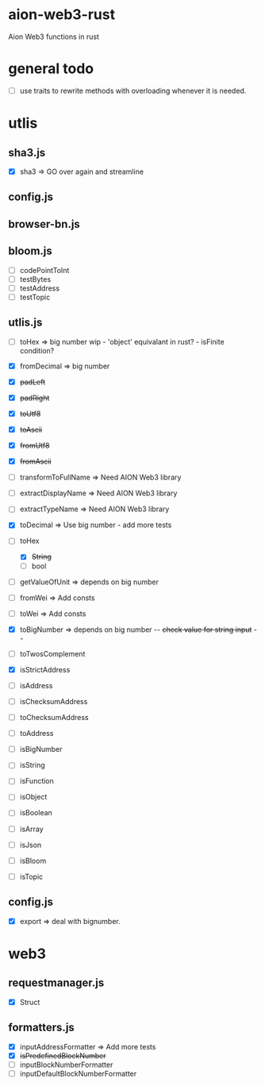 # aion-web3-rust

Aion Web3 functions in rust

# general todo

- [ ] use traits to rewrite methods with overloading whenever it is needed.

# utlis

## sha3.js

- [x] sha3 => GO over again and streamline

## config.js 

<!-- Should I add anything? -->

 ## browser-bn.js 

<!-- Figurte out how to write bignumber in rust -->

 ## bloom.js

- [ ] codePointToInt
- [ ] testBytes
- [ ] testAddress
- [ ] testTopic

## utlis.js

- [ ] toHex => big number wip - 'object' equivalant in rust? - isFinite condition?
- [x] fromDecimal => big number
- [x] ~~padLeft~~
- [x] ~~padRight~~
- [x] ~~toUtf8~~
- [x] ~~toAscii~~
- [x] ~~fromUtf8~~
- [x] ~~fromAscii~~
- [ ] transformToFullName => Need AION Web3 library
- [ ] extractDisplayName => Need AION Web3 library
- [ ] extractTypeName => Need AION Web3 library
- [x] toDecimal => Use big number - add more tests

- [ ] toHex

  - [x] ~~String~~
  - [ ] bool

- [ ] getValueOfUnit => depends on big number

- [ ] fromWei => Add consts

- [ ] toWei => Add consts

- [x] toBigNumber => depends on big number -- ~~check value for string input~~ --

- [ ] toTwosComplement

- [x] isStrictAddress

- [ ] isAddress
- [ ] isChecksumAddress
- [ ] toChecksumAddress
- [ ] toAddress
- [ ] isBigNumber
- [ ] isString
- [ ] isFunction
- [ ] isObject
- [ ] isBoolean
- [ ] isArray
- [ ] isJson
- [ ] isBloom
- [ ] isTopic

## config.js

- [x] export => deal with bignumber.

# web3

## requestmanager.js

- [x] Struct

## formatters.js

- [x] inputAddressFormatter => Add more tests
- [x] ~~isPredefinedBlockNumber~~
- [ ] inputBlockNumberFormatter
- [ ] inputDefaultBlockNumberFormatter

